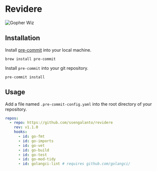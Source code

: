 # Revidere

![Gopher Wiz](./assets/ssengalanto-gopher-wiz.png)

## Installation

Install [pre-commit](https://pre-commit.com/#install) into your local machine.

```
brew install pre-commit
```

Install `pre-commit` into your git repository.

```
pre-commit install
```

## Usage

Add a file named `.pre-commit-config.yaml` into the root directory of your repository.

```yaml
repos:
  - repo: https://github.com/ssengalanto/revidere
    rev: v1.1.0
    hooks:
      - id: go-fmt
      - id: go-imports
      - id: go-vet
      - id: go-build
      - id: go-test
      - id: go-mod-tidy
      - id: golangci-lint # requires github.com/golangci/
```
